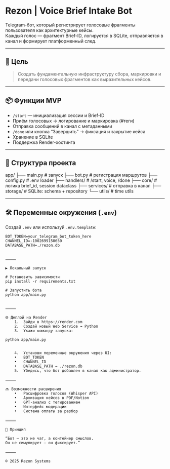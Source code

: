 # Rezon | Voice Brief Intake Bot

Telegram-бот, который регистрирует голосовые фрагменты пользователя как архитектурные кейсы.  
Каждый голос — фрагмент Brief-ID, логируется в SQLite, отправляется в канал и формирует платформенный след.

---

## 🚀 Цель

> Создать фундаментальную инфраструктуру сбора, маркировки и передачи голосовых фрагментов как выразительных кейсов.

---

## 📦 Функции MVP

- `/start` — инициализация сессии и Brief-ID
- Приём голосовых → логирование и маркировка (#теги)
- Отправка сообщений в канал с метаданными
- `/done` или кнопка “Завершить” → фиксация и закрытие кейса
- Хранение в SQLite
- Поддержка Render-хостинга

---

## 🧱 Структура проекта

app/
├── main.py                  # запуск
├── bot.py                   # регистрация маршрутов
├── config.py                # .env loader
├── handlers/                # /start, voice, /done
├── core/                    # логика brief_id, session dataclass
├── services/                # отправка в канал
├── storage/                 # SQLite: schema + repository
└── utils/                   # time utils

---

## 🛠 Переменные окружения (`.env`)

Создай `.env` или используй `.env.template`:

```env
BOT_TOKEN=your_telegram_bot_token_here
CHANNEL_ID=-1002699150650
DATABASE_PATH=./rezon.db


⸻

▶️ Локальный запуск

# Установить зависимости
pip install -r requirements.txt

# Запустить бота
python app/main.py


⸻

🌐 Деплой на Render
	1.	Зайди в https://render.com
	2.	Создай новый Web Service → Python
	3.	Укажи команду запуска:

python app/main.py


	4.	Установи переменные окружения через UI:
	•	BOT_TOKEN
	•	CHANNEL_ID
	•	DATABASE_PATH → ./rezon.db
	5.	Убедись, что бот добавлен в канал как администратор.

⸻

🔜 Возможности расширения
	•	Расшифровка голосов (Whisper API)
	•	Архивация кейсов в PDF/Notion
	•	GPT-анализ с тегированием
	•	Интерфейс модерации
	•	Система оплаты за разбор

⸻

🧠 Принцип

“Бот — это не чат, а контейнер смыслов.
Он не симулирует — он фиксирует.”

⸻

© 2025 Rezon Systems